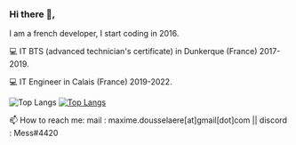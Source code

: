 ### Hi there 👋,

I am a french developer, I start coding in 2016.

💻 IT BTS (advanced technician's certificate) in Dunkerque (France) 2017-2019. 

💻 IT Engineer in Calais (France) 2019-2022. 

![Top Langs](https://github-readme-stats.vercel.app/api/top-langs/?username=maximedousselaere&theme=cobalt&layout=compact&langs_count=6)
[![Top Langs](https://github-readme-stats.vercel.app/api/top-langs/?username=maximedousselaere&theme=cobaltlangs_count=8)](https://github.com/anuraghazra/github-readme-stats)


📫 How to reach me: mail : maxime.dousselaere[at]gmail[dot]com || discord : Mess#4420


